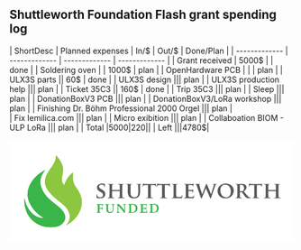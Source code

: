 ## Shuttleworth Foundation Flash grant spending log

| ShortDesc | Planned expenses | In/$ | Out/$ | Done/Plan |
| ------------- | ------------- | ------------- | ------------- |
| Grant received | 5000$ | | done |
| Soldering oven | | 1000$ | plan |
| OpenHardware PCB | | | plan |
| ULX3S parts || 60$ | done |
| ULX3S design ||| plan |
| ULX3S production help ||| plan |
| Ticket 35C3 || 160$ | done |
| Trip 35C3 ||| plan |
| Sleep ||| plan |
| DonationBoxV3 PCB ||| plan |
| DonationBoxV3/LoRa workshop ||| plan |
| Finishing Dr. Böhm Professional 2000 Orgel ||| plan |  
| Fix lemilica.com ||| plan |
| Micro exibition ||| plan |
| Collaboation BIOM - ULP LoRa ||| plan |
| Total |5000$|220$||
| Left |||4780$|

![Logo](https://github.com/ShuttleworthFoundation/Logos/blob/master/Shuttleworth%20Funded/Shuttleworth%20Funded%20CMYK/Shuttleworth%20Funded.svg)
